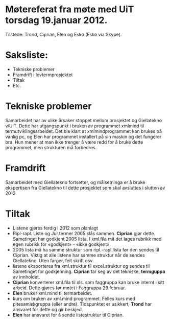 # Møtereferat fra møte med UiT torsdag 19.januar 2012.

Tilstede: Trond, Ciprian, Elen og Esko (Esko via Skype).

# Saksliste:

- Tekniske problemer
- Framdrift i lovtermprosjektet
- Tiltak
- Etc.

# Tekniske problemer

Samarbeidet har av ulike årsaker stoppet mellom prosjektet og Giellatekno v/UiT. Dette har utgangspunkt i bruken av programmet xmlmind til termutviklingsarbeidet.
Det ble klart at xmlmindprogrammet kan brukes på vanlig pc, og Elen har programmet installert på sin maskin og det fungerer bra. Hun mener at man ikke trenger å være redd for å bruke dette programmet, men strukturen må forbedres.

# Framdrift

Samarbeidet med Giellatekno fortsetter, og målsetninga er å bruke ekspertisen fra Giellatekno til dette prosjektet som skal avsluttes i slutten av 2012.

# Tiltak

- Listene gjøres ferdig i 2012 som planlagt
- Ripl-rapl. Liste og Jur.termer 2005 slås sammen. **Ciprian** gjør dette. Sametinget har godkjent 2005 lista. I xml.fila må det lages rubrikk med egen rubrikk for «godkjent» - «ikke godkjent».
- 2005 lista må ha samme struktur som ripl.-rapl.lista før den sendes til Ciprian. Viktig at alle listene har samme struktur når de sendes Giellatekno. Uten farger, feit skrift osv.
- listene eksporteres fra xml.struktur til excel.struktur og sendes til Sametinget for godkjenning. **Ciprian** tar seg av det tekniske, **termguppa** av innholdet.
- **Ciprian** konverterer xml.fila til xls. som faggruppa kan bruke internt i sitt arbeid. Dette gjøres før møtet i Faggruppa 29.februar.
- **Elen** bruker xml.mind til termarbeidet.
- kurs om bruken av xml.mind programmet. Felles kurs med pitesamiskgruppa (eller andre). Tidspunktet er usikkert, **Trond** har ansvaret for dette og gir beskjed.
- **Elen** har ansvaret for å sende listestruktur til Ciprian.
